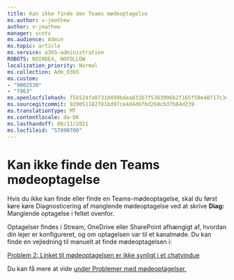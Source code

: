 ```yaml
---
title: Kan ikke finde den Teams mødeoptagelse
ms.author: v-jmathew
author: v-jmathew
manager: scotv
ms.audience: Admin
ms.topic: article
ms.service: o365-administration
ROBOTS: NOINDEX, NOFOLLOW
localization_priority: Normal
ms.collection: Adm_O365
ms.custom:
- "9002530"
- "7963"
ms.openlocfilehash: f5b524fa0731d499bdea831b7f5363996b2f165f58e40717c3ca8a22dc264397
ms.sourcegitcommit: 920051182781bd97ce4d4d6fbd268cb37b84d239
ms.translationtype: MT
ms.contentlocale: da-DK
ms.lasthandoff: 08/11/2021
ms.locfileid: "57890700"
---
```

# <a name="cant-find-the-teams-meeting-recording"></a>Kan ikke finde den Teams mødeoptagelse

Hvis du ikke kan finde eller finde en Teams-mødeoptagelse, skal du først køre køre Diagnosticering af manglende mødeoptagelse ved at skrive **Diag:** Manglende optagelse i feltet ovenfor. 

Optagelser findes i Stream, OneDrive eller SharePoint afhængigt af, hvordan din lejer er konfigureret, og om optagelsen var til et kanalmøde. Du kan finde en vejledning til manuelt at finde mødeoptagelsen i: 

[Problem 2: Linket til mødeoptagelsen er ikke synligt i et chatvindue](https://docs.microsoft.com/microsoftteams/troubleshoot/meetings/troubleshoot-meeting-recording-issues#issue-2-the-meeting-recording-link-isnt-visible-in-a-chat-window)

Du kan få mere at vide [under Problemer med mødeoptagelser.](https://docs.microsoft.com/microsoftteams/troubleshoot/meetings/troubleshoot-meeting-recording-issues)
